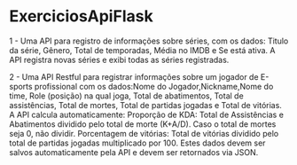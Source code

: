 # ExerciciosApiFlask
 1 - Uma API para registro de informações sobre séries, com os dados:  Titulo da série, Gênero, Total de temporadas, Média no IMDB e Se está ativa.  A API registra novas séries e exibi todas as séries registradas.
 
2 - Uma API Restful para registrar informações sobre um jogador de E-sports profissional com os dados:Nome do Jogador,Nickname,Nome do time, Role (posição) na qual joga, Total de abatimentos, Total de assistências, Total de mortes, Total de partidas jogadas e Total de vitórias. A API calcula automaticamente:
Proporção de KDA: Total de Assistências e Abatimentos dividido pelo total de morte (K+A/D). Caso o total de mortes seja 0, não dividir.
Porcentagem de vitórias: Total de vitórias dividido pelo total de partidas jogadas multiplicado por 100.
Estes dados devem ser salvos automaticamente pela API e devem ser retornados via JSON.
